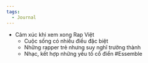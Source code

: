 ```yaml
---
tags:
  - Journal
---
```

- Cảm xúc khi xem xong Rap Việt
	- Cuộc sống có nhiều điều đặc biệt
	- Những rapper trẻ nhưng suy nghĩ trưởng thành
	- Nhạc, kết hợp những yếu tố cổ điển #Essemble